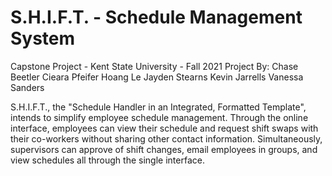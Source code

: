 # S.H.I.F.T.  -  Schedule Management System

Capstone Project - Kent State University - Fall 2021
    Project By: 
        Chase Beetler
        Cieara Pfeifer
        Hoang Le
        Jayden Stearns
        Kevin Jarrells
        Vanessa Sanders


S.H.I.F.T., the "Schedule Handler in an Integrated, Formatted Template", intends to simplify employee schedule management. 
Through the online interface, employees can view their schedule and request shift swaps with their co-workers without sharing other contact information. Simultaneously, supervisors can approve of shift changes, email employees in groups, and view schedules all through the single interface.
